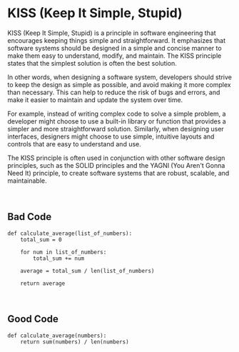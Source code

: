 # KISS (Keep It Simple, Stupid)



KISS (Keep It Simple, Stupid) is a principle in software engineering that encourages keeping things simple and straightforward. It emphasizes that software systems should be designed in a simple and concise manner to make them easy to understand, modify, and maintain. The KISS principle states that the simplest solution is often the best solution.

In other words, when designing a software system, developers should strive to keep the design as simple as possible, and avoid making it more complex than necessary. This can help to reduce the risk of bugs and errors, and make it easier to maintain and update the system over time.

For example, instead of writing complex code to solve a simple problem, a developer might choose to use a built-in library or function that provides a simpler and more straightforward solution. Similarly, when designing user interfaces, designers might choose to use simple, intuitive layouts and controls that are easy to understand and use.

The KISS principle is often used in conjunction with other software design principles, such as the SOLID principles and the YAGNI (You Aren't Gonna Need It) principle, to create software systems that are robust, scalable, and maintainable.

<br>

## Bad Code
    def calculate_average(list_of_numbers):
        total_sum = 0

        for num in list_of_numbers:
            total_sum += num

        average = total_sum / len(list_of_numbers)

        return average
    
<br>
    
## Good Code
    def calculate_average(numbers):
        return sum(numbers) / len(numbers)
    
